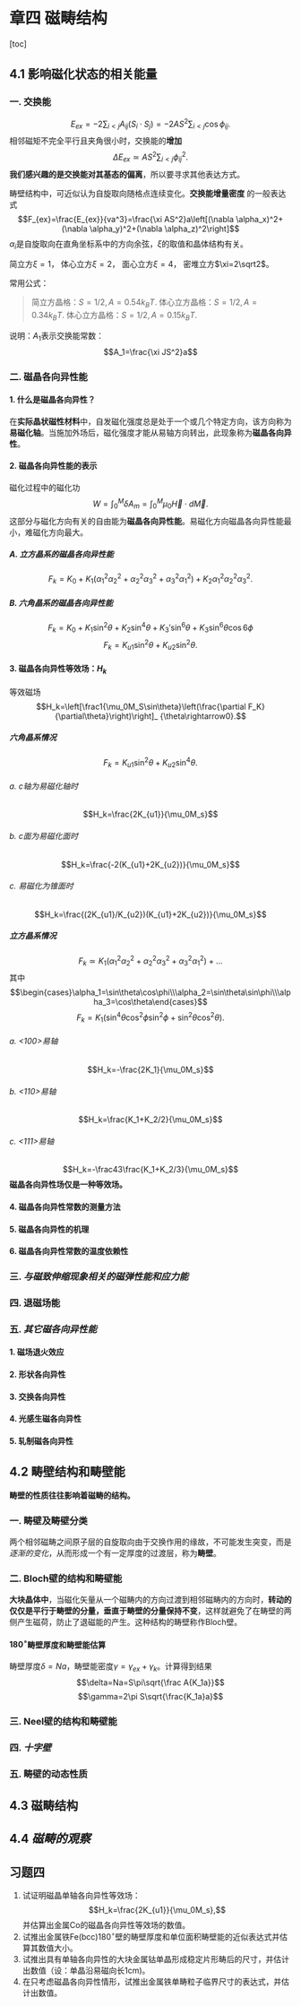 # 章四 磁畴结构
[toc]
## 4.1 影响磁化状态的相关能量
### 一. 交换能
$$E_{ex}=-2\sum_{i<j}A_{ij}(S_i\cdot S_j)=-2AS^2\sum_{i<j}\cos\phi_{ij}.$$相邻磁矩不完全平行且夹角很小时，交换能的**增加**$$\Delta E_{ex}\simeq AS^2\sum_{i<j}\phi_{ij}^2.$$
**我们感兴趣的是交换能对其基态的偏离**，所以要寻求其他表达方式。

畴壁结构中，可近似认为自旋取向随格点连续变化。**交换能增量密度** 的一般表达式$$F_{ex}=\frac{E_{ex}}{va^3}=\frac{\xi AS^2}a\left[(\nabla \alpha_x)^2+(\nabla \alpha_y)^2+(\nabla \alpha_z)^2\right]$$$\alpha_i$是自旋取向在直角坐标系中的方向余弦，$\xi$的取值和晶体结构有关。

简立方$\xi=1$，  体心立方$\xi=2$，  面心立方$\xi=4$，  密堆立方$\xi=2\sqrt2$。

常用公式：
> 简立方晶格：$S=1/2,A=0.54k_BT.$
> 体心立方晶格：$S=1/2,A=0.34k_BT.$
> 体心立方晶格：$S=1/2,A=0.15k_BT.$

说明：$A_1$表示交换能常数：$$A_1=\frac{\xi JS^2}a$$
### 二. 磁晶各向异性能
#### 1. 什么是磁晶各向异性？
在**实际晶状磁性材料**中，自发磁化强度总是处于一个或几个特定方向，该方向称为**易磁化轴**。当施加外场后，磁化强度才能从易轴方向转出，此现象称为**磁晶各向异性**。
#### 2. 磁晶各向异性能的表示
磁化过程中的磁化功$$W=\int_0^M\delta A_m=\int_0^M\mu_0\vec H\cdot d\vec M.$$
这部分与磁化方向有关的自由能为**磁晶各向异性能**。易磁化方向磁晶各向异性能最小，难磁化方向最大。
##### A. 立方晶系的磁晶各向异性能
$$F_k=K_0+K_1(\alpha_1^2\alpha_2^2+\alpha_2^2\alpha_3^2+\alpha_3^2\alpha_1^2)+K_2\alpha_1^2\alpha_2^2\alpha_3^2.$$
##### B. 六角晶系的磁晶各向异性能
$$F_k=K_0+K_1\sin^2\theta+K_2\sin^4\theta+K_3'\sin^6\theta+K_3\sin^6\theta\cos6\phi$$$$F_k=K_{u1}\sin^2\theta+K_{u2}\sin^2\theta.$$
#### 3. 磁晶各向异性等效场：$H_k$
等效磁场$$H_k=\left[\frac1{\mu_0M_S\sin\theta}\left(\frac{\partial F_K}{\partial\theta}\right)\right]_ {\theta\rightarrow0}.$$
##### 六角晶系情况
$$F_k=K_{u1}\sin^2\theta+K_{u2}\sin^4\theta.$$
###### a. c轴为易磁化轴时
$$H_k=\frac{2K_{u1}}{\mu_0M_s}$$
###### b. c面为易磁化面时
$$H_k=\frac{-2(K_{u1}+2K_{u2})}{\mu_0M_s}$$
###### c. 易磁化为锥面时
$$H_k=\frac{(2K_{u1}/K_{u2})(K_{u1}+2K_{u2})}{\mu_0M_s}$$
##### 立方晶系情况
$$F_k\simeq K_1(\alpha_1^2\alpha_2^2+\alpha_2^2\alpha_3^2+\alpha_3^2\alpha_1^2)+...$$其中$$\begin{cases}\alpha_1=\sin\theta\cos\phi\\\alpha_2=\sin\theta\sin\phi\\\alpha_3=\cos\theta\end{cases}$$$$F_k=K_1(\sin^4\theta\cos^2\phi\sin^2\phi+\sin^2\theta\cos^2\theta).$$
###### a. <100>易轴
$$H_k=-\frac{2K_1}{\mu_0M_s}$$
###### b. <110>易轴
$$H_k=\frac{K_1+K_2/2}{\mu_0M_s}$$
###### c. <111>易轴
$$H_k=-\frac43\frac{K_1+K_2/3}{\mu_0M_s}$$
**磁晶各向异性场仅是一种等效场。**
#### 4. 磁晶各向异性常数的测量方法
#### 5. 磁晶各向异性的机理
#### 6. 磁晶各向异性常数的温度依赖性
### 三. *与磁致伸缩现象相关的磁弹性能和应力能*
### 四. 退磁场能
### 五. *其它磁各向异性能*
#### 1. 磁场退火效应
#### 2. 形状各向异性
#### 3. 交换各向异性
#### 4. 光感生磁各向异性
#### 5. 轧制磁各向异性
## 4.2 畴壁结构和畴壁能
**畴壁的性质往往影响着磁畴的结构。**
### 一. 畴壁及畴壁分类
两个相邻磁畴之间原子层的自旋取向由于交换作用的缘故，不可能发生突变，而是*逐渐的变化*，从而形成一个有一定厚度的过渡层，称为**畴壁**。
### 二. Bloch壁的结构和畴壁能
**大块晶体中**，当磁化矢量从一个磁畴内的方向过渡到相邻磁畴内的方向时，**转动的仅仅是平行于畴壁的分量，垂直于畴壁的分量保持不变**，这样就避免了在畴壁的两侧产生磁荷，防止了退磁能的产生。这种结构的畴壁称作Bloch壁。
#### $180^\circ$畴壁厚度和畴壁能估算
畴壁厚度$\delta=Na$，畴壁能密度$\gamma=\gamma_{ex}+\gamma_k$。计算得到结果$$\delta=Na=S\pi\sqrt{\frac A{K_1a}}$$$$\gamma=2\pi S\sqrt{\frac{K_1a}a}$$
### 三. Neel壁的结构和畴壁能
### 四. *十字壁*
### 五. 畴壁的动态性质
## 4.3 磁畴结构
## 4.4 *磁畴的覌察*
## 习题四
1. 试证明磁晶单轴各向异性等效场：$$H_k=\frac{2K_{u1}}{\mu_0M_s},$$并估算出金属Co的磁晶各向异性等效场的数值。
2. 试推出金属铁Fe(bcc)$180^\circ$壁的畴壁厚度和单位面积畴壁能的近似表达式并估算其数值大小。
3. 试推出具有单轴各向异性的大块金属钴单晶形成稳定片形畴后的尺寸，并估计出数值（设：单晶沿易磁向长1cm)。
4. 在只考虑磁晶各向异性情形，试推出金属铁单畴粒子临界尺寸的表达式，并估计出数值。
